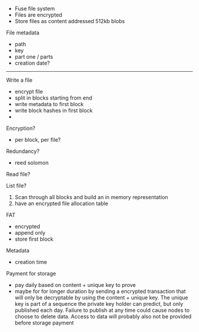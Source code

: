 - Fuse file system
- Files are encrypted
- Store files as content addressed 512kb blobs


File metadata
- path
- key
- part one / parts
- creation date?



---

Write a file
- encrypt file
- split in blocks starting from end
- write metadata to first block
- write block hashes in first block
- 

Encryption?
- per block, per file?

Redundancy?
- reed solomon

Read file?

List file?
1. Scan through all blocks and build an in memory representation
2. have an encrypted file allocation table

FAT
- encrypted
- append only
- store first block

Metadata
- creation time


Payment for storage
- pay daily based on content + unique key to prove 
- maybe for for longer duration by sending a encrypted transaction that will only be decryptable by using the content + unique key. The unique key is part of a sequence the private key holder can predict, but only published each day. Failure to publish at any time could cause nodes to choose to delete data. Access to data will probably also not be provided before storage payment
